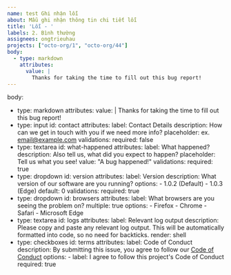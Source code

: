 ```yaml
---
name: test Ghi nhận lỗi
about: Mẫu ghi nhận thông tin chi tiết lỗi
title: 'Lỗi - '
labels: 2. Bình thường
assignees: ongtrieuhau
projects: ["octo-org/1", "octo-org/44"]
body:
  - type: markdown
    attributes:
      value: |
        Thanks for taking the time to fill out this bug report!
---
```

body:
  - type: markdown
    attributes:
      value: |
        Thanks for taking the time to fill out this bug report!
  - type: input
    id: contact
    attributes:
      label: Contact Details
      description: How can we get in touch with you if we need more info?
      placeholder: ex. email@example.com
    validations:
      required: false
  - type: textarea
    id: what-happened
    attributes:
      label: What happened?
      description: Also tell us, what did you expect to happen?
      placeholder: Tell us what you see!
      value: "A bug happened!"
    validations:
      required: true
  - type: dropdown
    id: version
    attributes:
      label: Version
      description: What version of our software are you running?
      options:
        - 1.0.2 (Default)
        - 1.0.3 (Edge)
      default: 0
    validations:
      required: true
  - type: dropdown
    id: browsers
    attributes:
      label: What browsers are you seeing the problem on?
      multiple: true
      options:
        - Firefox
        - Chrome
        - Safari
        - Microsoft Edge
  - type: textarea
    id: logs
    attributes:
      label: Relevant log output
      description: Please copy and paste any relevant log output. This will be automatically formatted into code, so no need for backticks.
      render: shell
  - type: checkboxes
    id: terms
    attributes:
      label: Code of Conduct
      description: By submitting this issue, you agree to follow our [Code of Conduct](https://example.com)
      options:
        - label: I agree to follow this project's Code of Conduct
          required: true
